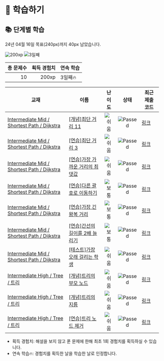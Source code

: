 # 📖 학습하기

## 📚 단계별 학습
24년 04월 16일 목표(240px)까지 40px 남았습니다.

![200xp](https://img.shields.io/badge/EXP-200xp-%235cb85c.svg?for-the-badge)
![3일째](https://img.shields.io/badge/연속학습-3일째-%23E34F26.svg?for-the-badge)

|총 문제수|획득 경험치|연속 학습|
|---:|---:|---|
10|200xp|3일째🔥|

|교재|이름|난이도|상태|최근 제출 코드|
|---|---|:---:|:---:|---|
|[Intermediate Mid / Shortest Path / Dijkstra](https://www.codetree.ai/missions?missionId=8)|[[개념]최단 거리 11](https://www.codetree.ai/missions/8/problems/shortest-distance-11)|![쉬움][easy]|![Passed][passed]|[링크](https://github.com/subsub-e/codetree-TILs/blob/main/240416/%EC%B5%9C%EB%8B%A8%20%EA%B1%B0%EB%A6%AC%2011/shortest-distance-11.cpp)|
|[Intermediate Mid / Shortest Path / Dijkstra](https://www.codetree.ai/missions?missionId=8)|[[연습]최단 거리 3](https://www.codetree.ai/missions/8/problems/shortest-distance-3)|![쉬움][easy]|![Passed][passed]|[링크](https://github.com/subsub-e/codetree-TILs/blob/main/240416/%EC%B5%9C%EB%8B%A8%20%EA%B1%B0%EB%A6%AC%203/shortest-distance-3.cpp)|
|[Intermediate Mid / Shortest Path / Dijkstra](https://www.codetree.ai/missions?missionId=8)|[[연습]가장 가까운 거리의 최댓값](https://www.codetree.ai/missions/8/problems/maximum-of-nearest-distance)|![쉬움][easy]|![Passed][passed]|[링크](https://github.com/subsub-e/codetree-TILs/blob/main/240416/%EA%B0%80%EC%9E%A5%20%EA%B0%80%EA%B9%8C%EC%9A%B4%20%EA%B1%B0%EB%A6%AC%EC%9D%98%20%EC%B5%9C%EB%8C%93%EA%B0%92/maximum-of-nearest-distance.cpp)|
|[Intermediate Mid / Shortest Path / Dijkstra](https://www.codetree.ai/missions?missionId=8)|[[연습]다른 괄호로 이동하기](https://www.codetree.ai/missions/8/problems/move-to-another-parenthesis)|![보통][medium]|![Passed][passed]|[링크](https://github.com/subsub-e/codetree-TILs/blob/main/240416/%EB%8B%A4%EB%A5%B8%20%EA%B4%84%ED%98%B8%EB%A1%9C%20%EC%9D%B4%EB%8F%99%ED%95%98%EA%B8%B0/move-to-another-parenthesis.cpp)|
|[Intermediate Mid / Shortest Path / Dijkstra](https://www.codetree.ai/missions?missionId=8)|[[연습]가장 긴 왕복 거리](https://www.codetree.ai/missions/8/problems/longest-round-trip)|![보통][medium]|![Passed][passed]|[링크](https://github.com/subsub-e/codetree-TILs/blob/main/240416/%EA%B0%80%EC%9E%A5%20%EA%B8%B4%20%EC%99%95%EB%B3%B5%20%EA%B1%B0%EB%A6%AC/longest-round-trip.cpp)|
|[Intermediate Mid / Shortest Path / Dijkstra](https://www.codetree.ai/missions?missionId=8)|[[연습]간선의 길이를 2배 늘리기](https://www.codetree.ai/missions/8/problems/double-the-length-of-the-edge)|![보통][medium]|![Passed][passed]|[링크](https://github.com/subsub-e/codetree-TILs/blob/main/240416/%EA%B0%84%EC%84%A0%EC%9D%98%20%EA%B8%B8%EC%9D%B4%EB%A5%BC%202%EB%B0%B0%20%EB%8A%98%EB%A6%AC%EA%B8%B0/double-the-length-of-the-edge.cpp)|
|[Intermediate Mid / Shortest Path / Dijkstra](https://www.codetree.ai/missions?missionId=8)|[[테스트]가장 오래 걸리는 학생](https://www.codetree.ai/missions/8/problems/longest-student)|![쉬움][easy]|![Passed][passed]|[링크](https://github.com/subsub-e/codetree-TILs/blob/main/240416/%EA%B0%80%EC%9E%A5%20%EC%98%A4%EB%9E%98%20%EA%B1%B8%EB%A6%AC%EB%8A%94%20%ED%95%99%EC%83%9D/longest-student.cpp)|
|[Intermediate High / Tree / 트리](https://www.codetree.ai/missions?missionId=9)|[[개념]트리의 부모 노드](https://www.codetree.ai/missions/9/problems/parent-node-of-the-tree)|![쉬움][easy]|![Passed][passed]|[링크](https://github.com/subsub-e/codetree-TILs/blob/main/240416/%ED%8A%B8%EB%A6%AC%EC%9D%98%20%EB%B6%80%EB%AA%A8%20%EB%85%B8%EB%93%9C/parent-node-of-the-tree.cpp)|
|[Intermediate High / Tree / 트리](https://www.codetree.ai/missions?missionId=9)|[[개념]트리의 지름](https://www.codetree.ai/missions/9/problems/diameter-of-tree)|![쉬움][easy]|![Passed][passed]|[링크](https://github.com/subsub-e/codetree-TILs/blob/main/240416/%ED%8A%B8%EB%A6%AC%EC%9D%98%20%EC%A7%80%EB%A6%84/diameter-of-tree.cpp)|
|[Intermediate High / Tree / 트리](https://www.codetree.ai/missions?missionId=9)|[[연습]트리 노드 제거](https://www.codetree.ai/missions/9/problems/remove-tree-node)|![쉬움][easy]|![Passed][passed]|[링크](https://github.com/subsub-e/codetree-TILs/blob/main/240416/%ED%8A%B8%EB%A6%AC%20%EB%85%B8%EB%93%9C%20%EC%A0%9C%EA%B1%B0/remove-tree-node.cpp)|


* 획득 경험치: 해설을 보지 않고 푼 문제에 한해 최초 1회 경험치를 획득하실 수 있습니다.
* 연속 학습🔥: 경험치를 획득한 날을 학습한 날로 인정합니다.










[b5]: https://img.shields.io/badge/Bronze_5-%235D3E31.svg
[b4]: https://img.shields.io/badge/Bronze_4-%235D3E31.svg
[b3]: https://img.shields.io/badge/Bronze_3-%235D3E31.svg
[b2]: https://img.shields.io/badge/Bronze_2-%235D3E31.svg
[b1]: https://img.shields.io/badge/Bronze_1-%235D3E31.svg
[s5]: https://img.shields.io/badge/Silver_5-%23394960.svg
[s4]: https://img.shields.io/badge/Silver_4-%23394960.svg
[s3]: https://img.shields.io/badge/Silver_3-%23394960.svg
[s2]: https://img.shields.io/badge/Silver_2-%23394960.svg
[s1]: https://img.shields.io/badge/Silver_1-%23394960.svg
[g5]: https://img.shields.io/badge/Gold_5-%23FFC433.svg
[g4]: https://img.shields.io/badge/Gold_4-%23FFC433.svg
[g3]: https://img.shields.io/badge/Gold_3-%23FFC433.svg
[g2]: https://img.shields.io/badge/Gold_2-%23FFC433.svg
[g1]: https://img.shields.io/badge/Gold_1-%23FFC433.svg
[p5]: https://img.shields.io/badge/Platinum_5-%2376DDD8.svg
[p4]: https://img.shields.io/badge/Platinum_4-%2376DDD8.svg
[p3]: https://img.shields.io/badge/Platinum_3-%2376DDD8.svg
[p2]: https://img.shields.io/badge/Platinum_2-%2376DDD8.svg
[p1]: https://img.shields.io/badge/Platinum_1-%2376DDD8.svg
[passed]: https://img.shields.io/badge/Passed-%23009D27.svg
[failed]: https://img.shields.io/badge/Failed-%23D24D57.svg
[easy]: https://img.shields.io/badge/쉬움-%235cb85c.svg?for-the-badge
[medium]: https://img.shields.io/badge/보통-%23FFC433.svg?for-the-badge
[hard]: https://img.shields.io/badge/어려움-%23D24D57.svg?for-the-badge
